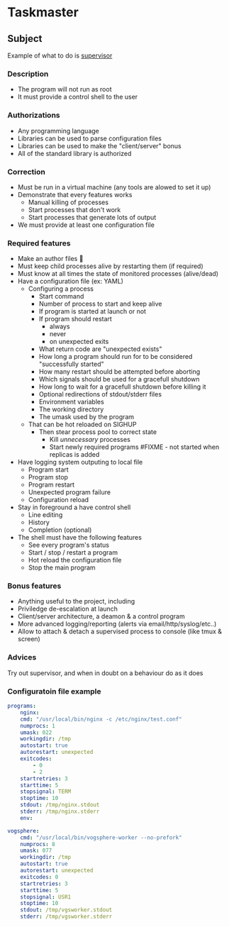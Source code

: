 # Taskmaster

## Subject

Example of what to do is [supervisor](http://supervisord.org)

### Description
- The program will not run as root
- It must provide a control shell to the user

### Authorizations
- Any programming language
- Libraries can be used to parse configuration files
- Libraries can be used to make the "client/server" bonus
- All of the standard library is authorized

### Correction
- Must be run in a virtual machine (any tools are alowed to set it up)
- Demonstrate that every features works
    - Manual killing of processes
    - Start processes that don't work
    - Start processes that generate lots of output
- We must provide at least one configuration file

### Required features
- Make an author files :eyes:
- Must keep child processes alive by restarting them (if required)
- Must know at all times the state of monitored processes (alive/dead)
- Have a configuration file (ex: YAML)
    - Configuring a process
        - Start command
        - Number of process to start and keep alive
        - If program is started at launch or not
        - If program should restart
            - always
            - never
            - on unexpected exits
        - What return code are "unexpected exists"
        - How long a program should run for to be considered "successfully started"
        - How many restart should be attempted before aborting
        - Which signals should be used for a gracefull shutdown
        - How long to wait for a gracefull shutdown before killing it
        - Optional redirections of stdout/stderr files
        - Environment variables
        - The working directory
        - The umask used by the program
    - That can be hot reloaded on SIGHUP
        - Then stear process pool to correct state
            - Kill *unnecessary* processes
            - Start newly required programs #FIXME -  not started when replicas is added 
- Have logging system outputing to local file
    - Program start
    - Program stop
    - Program restart
    - Unexpected program failure
    - Configuration reload
- Stay in foreground a have control shell
    - Line editing
    - History
    - Completion (optional)
- The shell must have the following features
    - See every program's status
    - Start / stop / restart a program
    - Hot reload the configuration file
    - Stop the main program

### Bonus features
- Anything useful to the project, including
- Priviledge de-escalation at launch
- Client/server architecture, a deamon & a control program
- More advanced logging/reporting (alerts via email/http/syslog/etc..)
- Allow to attach & detach a supervised process to console (like tmux & screen)

### Advices
Try out supervisor, and when in doubt on a behaviour do as it does

### Configuratoin file example

```yaml
programs:
    nginx:
    cmd: "/usr/local/bin/nginx -c /etc/nginx/test.conf"
    numprocs: 1
    umask: 022
    workingdir: /tmp
    autostart: true
    autorestart: unexpected
    exitcodes:
        - 0
        - 2
    startretries: 3
    starttime: 5
    stopsignal: TERM
    stoptime: 10
    stdout: /tmp/nginx.stdout
    stderr: /tmp/nginx.stderr
    env:

vogsphere:
    cmd: "/usr/local/bin/vogsphere-worker --no-prefork"
    numprocs: 8
    umask: 077
    workingdir: /tmp
    autostart: true
    autorestart: unexpected
    exitcodes: 0
    startretries: 3
    starttime: 5
    stopsignal: USR1
    stoptime: 10
    stdout: /tmp/vgsworker.stdout
    stderr: /tmp/vgsworker.stderr
```
